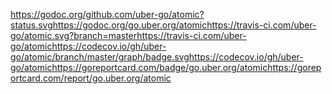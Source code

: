 https://godoc.org/github.com/uber-go/atomic?status.svghttps://godoc.org/go.uber.org/atomichttps://travis-ci.com/uber-go/atomic.svg?branch=masterhttps://travis-ci.com/uber-go/atomichttps://codecov.io/gh/uber-go/atomic/branch/master/graph/badge.svghttps://codecov.io/gh/uber-go/atomichttps://goreportcard.com/badge/go.uber.org/atomichttps://goreportcard.com/report/go.uber.org/atomic